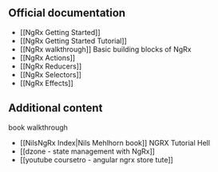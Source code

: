 ## Official documentation
- [[NgRx Getting Started]]
- [[NgRx Getting Started Tutorial]]
- [[NgRx walkthrough]]
Basic building blocks of NgRx
- [[NgRx Actions]]
- [[NgRx Reducers]]
- [[NgRx Selectors]]
- [[NgRx Effects]]


## Additional content
book walkthrough
- [[NilsNgRx Index|Nils Mehlhorn book]]
NGRX Tutorial Hell
- [[dzone - state management with NgRx]]
- [[youtube coursetro - angular ngrx store tute]]